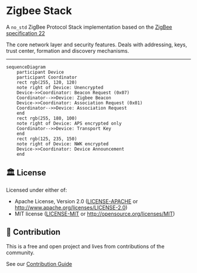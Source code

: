 # Zigbee Stack

A `no_std` ZigBee Protocol Stack implementation based on the [ZigBee specification 22](https://csa-iot.org/wp-content/uploads/2022/01/docs-05-3474-22-0csg-zigbee-specification-1.pdf)

The core network layer and security features. Deals with addressing, keys, trust center, formation and discovery mechanisms.

---

```mermaid
sequenceDiagram
    participant Device
    participant Coordinator
    rect rgb(255, 120, 120)
    note right of Device: Unencrypted
    Device->>Coordinator: Beacon Request (0x07)
    Coordinator-->>Device: Zigbee Beacon
    Device->>Coordinator: Association Request (0x01)
    Coordinator-->>Device: Association Request
    end
    rect rgb(255, 180, 100)
    note right of Device: APS encrypted only
    Coordinator-->>Device: Transport Key
    end
    rect rgb(125, 235, 150)
    note right of Device: NWK encrypted
    Device->>Coordinator: Device Announcement
    end
```

## 🏛️ License

Licensed under either of:

- Apache License, Version 2.0 ([LICENSE-APACHE](LICENSE-APACHE) or http://www.apache.org/licenses/LICENSE-2.0)
- MIT license ([LICENSE-MIT](LICENSE-MIT) or http://opensource.org/licenses/MIT)

## 🧩 Contribution

This is a free and open project and lives from contributions of the community.

See our [Contribution Guide](CONTRIBUTING.md)

